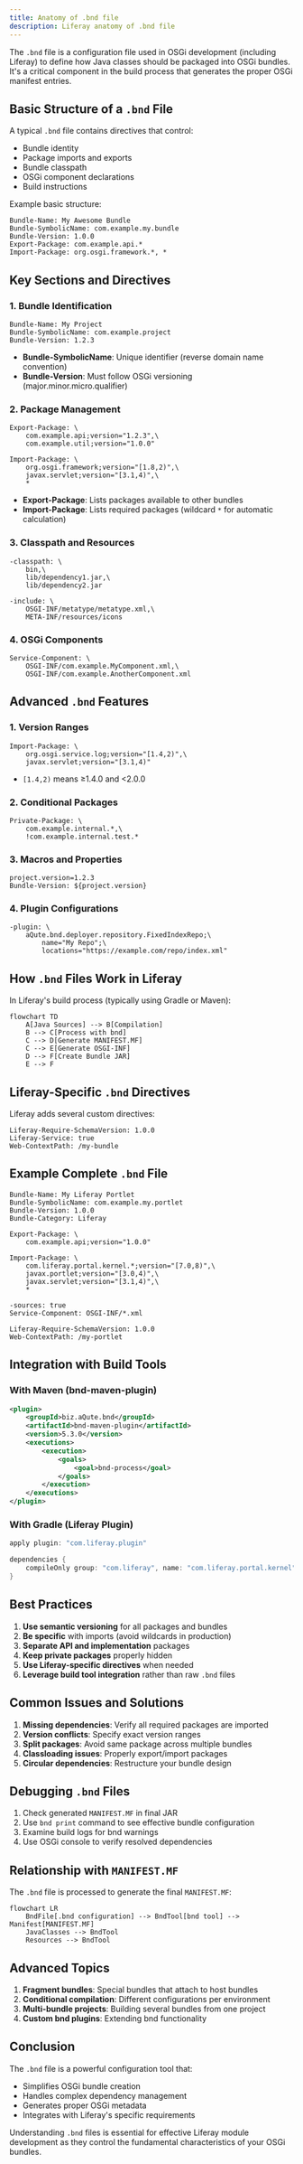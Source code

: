 ```yaml
---
title: Anatomy of .bnd file
description: Liferay anatomy of .bnd file
---
```


The `.bnd` file is a configuration file used in OSGi development (including Liferay) to define how Java classes should be packaged into OSGi bundles. It's a critical component in the build process that generates the proper OSGi manifest entries.

## Basic Structure of a `.bnd` File

A typical `.bnd` file contains directives that control:

- Bundle identity
- Package imports and exports
- Bundle classpath
- OSGi component declarations
- Build instructions

Example basic structure:

```
Bundle-Name: My Awesome Bundle
Bundle-SymbolicName: com.example.my.bundle
Bundle-Version: 1.0.0
Export-Package: com.example.api.*
Import-Package: org.osgi.framework.*, *
```

## Key Sections and Directives

### 1. Bundle Identification

```
Bundle-Name: My Project
Bundle-SymbolicName: com.example.project
Bundle-Version: 1.2.3
```

- **Bundle-SymbolicName**: Unique identifier (reverse domain name convention)
- **Bundle-Version**: Must follow OSGi versioning (major.minor.micro.qualifier)

### 2. Package Management

```
Export-Package: \
    com.example.api;version="1.2.3",\
    com.example.util;version="1.0.0"

Import-Package: \
    org.osgi.framework;version="[1.8,2)",\
    javax.servlet;version="[3.1,4)",\
    *
```

- **Export-Package**: Lists packages available to other bundles
- **Import-Package**: Lists required packages (wildcard `*` for automatic calculation)

### 3. Classpath and Resources

```
-classpath: \
    bin,\
    lib/dependency1.jar,\
    lib/dependency2.jar

-include: \
    OSGI-INF/metatype/metatype.xml,\
    META-INF/resources/icons
```

### 4. OSGi Components

```
Service-Component: \
    OSGI-INF/com.example.MyComponent.xml,\
    OSGI-INF/com.example.AnotherComponent.xml
```

## Advanced `.bnd` Features

### 1. Version Ranges

```
Import-Package: \
    org.osgi.service.log;version="[1.4,2)",\
    javax.servlet;version="[3.1,4)"
```

- `[1.4,2)` means ≥1.4.0 and <2.0.0

### 2. Conditional Packages

```
Private-Package: \
    com.example.internal.*,\
    !com.example.internal.test.*
```

### 3. Macros and Properties

```
project.version=1.2.3
Bundle-Version: ${project.version}
```

### 4. Plugin Configurations

```
-plugin: \
    aQute.bnd.deployer.repository.FixedIndexRepo;\
        name="My Repo";\
        locations="https://example.com/repo/index.xml"
```

## How `.bnd` Files Work in Liferay

In Liferay's build process (typically using Gradle or Maven):

```mermaid
flowchart TD
    A[Java Sources] --> B[Compilation]
    B --> C[Process with bnd]
    C --> D[Generate MANIFEST.MF]
    C --> E[Generate OSGI-INF]
    D --> F[Create Bundle JAR]
    E --> F
```

## Liferay-Specific `.bnd` Directives

Liferay adds several custom directives:

```
Liferay-Require-SchemaVersion: 1.0.0
Liferay-Service: true
Web-ContextPath: /my-bundle
```

## Example Complete `.bnd` File

```
Bundle-Name: My Liferay Portlet
Bundle-SymbolicName: com.example.my.portlet
Bundle-Version: 1.0.0
Bundle-Category: Liferay

Export-Package: \
    com.example.api;version="1.0.0"

Import-Package: \
    com.liferay.portal.kernel.*;version="[7.0,8)",\
    javax.portlet;version="[3.0,4)",\
    javax.servlet;version="[3.1,4)",\
    *

-sources: true
Service-Component: OSGI-INF/*.xml

Liferay-Require-SchemaVersion: 1.0.0
Web-ContextPath: /my-portlet
```

## Integration with Build Tools

### With Maven (bnd-maven-plugin)

```xml
<plugin>
    <groupId>biz.aQute.bnd</groupId>
    <artifactId>bnd-maven-plugin</artifactId>
    <version>5.3.0</version>
    <executions>
        <execution>
            <goals>
                <goal>bnd-process</goal>
            </goals>
        </execution>
    </executions>
</plugin>
```

### With Gradle (Liferay Plugin)

```groovy
apply plugin: "com.liferay.plugin"

dependencies {
    compileOnly group: "com.liferay", name: "com.liferay.portal.kernel", version: "4.0.0"
}
```

## Best Practices

1. **Use semantic versioning** for all packages and bundles
2. **Be specific** with imports (avoid wildcards in production)
3. **Separate API and implementation** packages
4. **Keep private packages** properly hidden
5. **Use Liferay-specific directives** when needed
6. **Leverage build tool integration** rather than raw `.bnd` files

## Common Issues and Solutions

1. **Missing dependencies**: Verify all required packages are imported
2. **Version conflicts**: Specify exact version ranges
3. **Split packages**: Avoid same package across multiple bundles
4. **Classloading issues**: Properly export/import packages
5. **Circular dependencies**: Restructure your bundle design

## Debugging `.bnd` Files

1. Check generated `MANIFEST.MF` in final JAR
2. Use `bnd print` command to see effective bundle configuration
3. Examine build logs for bnd warnings
4. Use OSGi console to verify resolved dependencies

## Relationship with `MANIFEST.MF`

The `.bnd` file is processed to generate the final `MANIFEST.MF`:

```mermaid
flowchart LR
    BndFile[.bnd configuration] --> BndTool[bnd tool] --> Manifest[MANIFEST.MF]
    JavaClasses --> BndTool
    Resources --> BndTool
```

## Advanced Topics

1. **Fragment bundles**: Special bundles that attach to host bundles
2. **Conditional compilation**: Different configurations per environment
3. **Multi-bundle projects**: Building several bundles from one project
4. **Custom bnd plugins**: Extending bnd functionality

## Conclusion

The `.bnd` file is a powerful configuration tool that:

- Simplifies OSGi bundle creation
- Handles complex dependency management
- Generates proper OSGi metadata
- Integrates with Liferay's specific requirements

Understanding `.bnd` files is essential for effective Liferay module development as they control the fundamental characteristics of your OSGi bundles.
